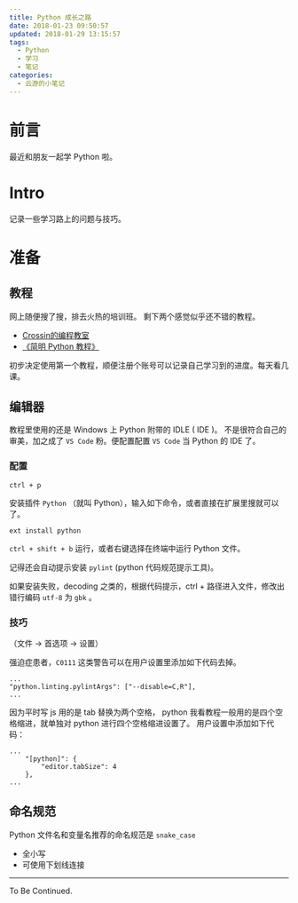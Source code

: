 ```yaml
---
title: Python 成长之路
date: 2018-01-23 09:50:57
updated: 2018-01-29 13:15:57
tags:
  - Python
  - 学习
  - 笔记
categories:
  - 云游的小笔记
---
```


# 前言

最近和朋友一起学 Python 啦。

# Intro

记录一些学习路上的问题与技巧。

<!-- more -->

# 准备
## 教程
网上随便搜了搜，排去火热的培训班。
剩下两个感觉似乎还不错的教程。
 
- [Crossin的编程教室](http://crossincode.com/home/)
- [《简明 Python 教程》](https://bop.mol.uno/)

初步决定使用第一个教程，顺便注册个账号可以记录自己学习到的进度。每天看几课。

## 编辑器

教程里使用的还是 Windows 上 Python 附带的 IDLE ( IDE )。
不是很符合自己的审美，加之成了 `VS Code` 粉。便配置配置 `VS Code` 当 Python 的 IDE 了。

### 配置

`ctrl + p`

安装插件 `Python` （就叫 Python），输入如下命令，或者直接在扩展里搜就可以了。
```
ext install python
```

`ctrl + shift + b` 运行，或者右键选择在终端中运行 Python 文件。

记得还会自动提示安装 `pylint` (python 代码规范提示工具)。

如果安装失败，decoding 之类的，根据代码提示，ctrl + 路径进入文件，修改出错行编码 `utf-8` 为 `gbk` 。

### 技巧
（文件 -> 首选项 -> 设置）

强迫症患者，`C0111` 这类警告可以在用户设置里添加如下代码去掉。
```
...
"python.linting.pylintArgs": ["--disable=C,R"],
...
```
因为平时写 js 用的是 tab 替换为两个空格， python 我看教程一般用的是四个空格缩进，就单独对 python 进行四个空格缩进设置了。
用户设置中添加如下代码：
```
...
    "[python]": {
        "editor.tabSize": 4
    },
...
```

## 命名规范

Python 文件名和变量名推荐的命名规范是 `snake_case`

- 全小写
- 可使用下划线连接

---

To Be Continued.